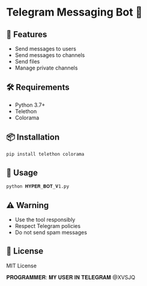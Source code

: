 # Telegram Messaging Bot 🚀

## 🌟 Features
- Send messages to users
- Send messages to channels
- Send files
- Manage private channels

## 🛠 Requirements
- Python 3.7+
- Telethon
- Colorama

## 📦 Installation
```bash
pip install telethon colorama
```

## 🚀 Usage
```bash
python 𝐇𝐘𝐏𝐄𝐑_𝐁𝐎𝐓_𝐕1.py
```

## ⚠️ Warning
- Use the tool responsibly
- Respect Telegram policies
- Do not send spam messages

## 📝 License
MIT License

𝐏𝐑𝐎𝐆𝐑𝐀𝐌𝐌𝐄𝐑: 𝐌𝐘 𝐔𝐒𝐄𝐑 𝐈𝐍 𝐓𝐄𝐋𝐄𝐆𝐑𝐀𝐌 @XVSJQ
